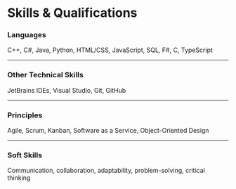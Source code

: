 # Skills & Qualifications

### Languages
C++, C#, Java, Python, HTML/CSS, JavaScript, SQL, F#, C, TypeScript

---

### Other Technical Skills
JetBrains IDEs, Visual Studio, Git, GitHub

---

### Principles
Agile, Scrum, Kanban, Software as a Service, Object-Oriented Design

---

### Soft Skills
Communication, collaboration, adaptability, problem-solving, critical thinking
